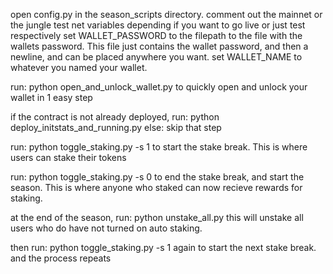 
open config.py in the season_scripts directory.
comment out the mainnet or the jungle test net variables depending if you want to go live or just test respectively
set WALLET_PASSWORD to the filepath to the file with the wallets password.
This file just contains the wallet password, and then a newline, and can be placed anywhere you want.
set WALLET_NAME to whatever you named your wallet.

run:
python open_and_unlock_wallet.py
to quickly open and unlock your wallet in 1 easy step

if the contract is not already deployed, run:
	python deploy_initstats_and_running.py
else:
	skip that step

run:
python toggle_staking.py -s 1
to start the stake break. This is where users can stake their tokens

run:
python toggle_staking.py -s 0
to end the stake break, and start the season. This is where anyone who staked can now recieve rewards for staking.

at the end of the season, run:
python unstake_all.py
this will unstake all users who do have not turned on auto staking.

then run:
python toggle_staking.py -s 1
again to start the next stake break. and the process repeats
